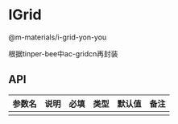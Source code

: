 # IGrid

@m-materials/i-grid-yon-you

根据tinper-bee中ac-gridcn再封装

## API

| 参数名 | 说明 | 必填 | 类型 | 默认值 | 备注 |
| ------ | ---- | ---- | ---- | ------ | ---- |
|        |      |      |      |        |      |
